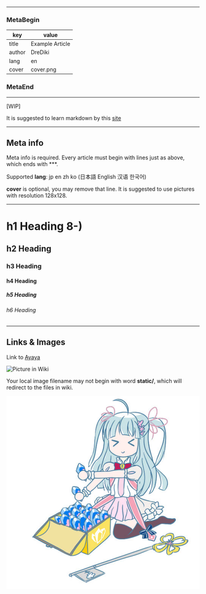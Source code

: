 ***
### MetaBegin
| key | value |
| --- | ----- |
| title | Example Article |
| author | DreDiki |
| lang | en |
| cover | cover.png |
### MetaEnd
***

[WIP]

It is suggested to learn markdown by this [site](https://markdown-it.github.io/)

---

## Meta info

Meta info is required. Every article must begin with lines just as above, which ends with ***.

Supported __lang__: jp en zh ko (日本語 English 汉语 한국어) 

__cover__ is optional, you may remove that line. It is suggested to use pictures with resolution 128x128.

---

# h1 Heading 8-)
## h2 Heading
### h3 Heading
#### h4 Heading
##### h5 Heading
###### h6 Heading

---

## Links & Images

Link to [Ayaya](https://wiki.kirafan.moe/#/chara/14032000)

![Picture in Wiki](https://wiki.kirafan.moe/static/assets/texture/charauiresource/mergedcharaicon/charaicon_14032001.jpeg)

Your local image filename may not begin with word __static/__, which will redirect to the files in wiki.

![Clea](Clea.jpg)

